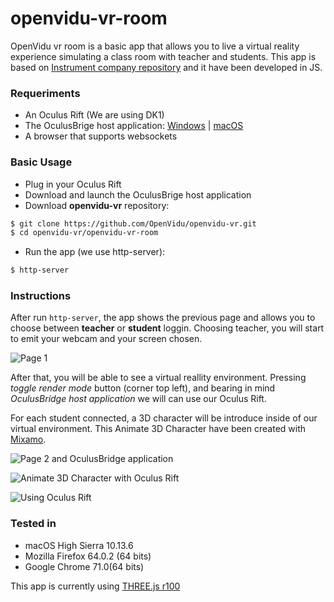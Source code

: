 # openvidu-vr-room
OpenVidu vr room is a basic app that allows you to live a virtual reality experience simulating a class room with teacher and students.
This app is based on [Instrument company repository](https://github.com/Instrument/oculus-bridge) and it have been developed in JS.

### Requeriments

* An Oculus Rift (We are using DK1)
* The OculusBrige host application: [Windows](https://github.com/Instrument/oculus-bridge/blob/master/app/build/oculus-bridge-windows.zip?raw=true) | [macOS](https://github.com/Instrument/oculus-bridge/blob/master/app/build/oculus-bridge-osx.zip?raw=true)
* A browser that supports websockets

### Basic Usage
* Plug in your Oculus Rift
* Download and launch the OculusBrige host application
* Download **openvidu-vr** repository:
```bash
$ git clone https://github.com/OpenVidu/openvidu-vr.git
$ cd openvidu-vr/openvidu-vr-room
```
* Run the app (we use http-server):
```bash
$ http-server
```

### Instructions

After run ```http-server```, the app shows the previous page and allows you to choose between **teacher** or **student** loggin. Choosing teacher, you will start to emit your webcam and your screen chosen.

![Page 1](https://raw.githubusercontent.com/OpenVidu/openvidu-vr/master/openvidu-vr-room/resources/img/vr-1.png "Page 1")

After that, you will be able to see a virtual reallity environment. Pressing *toggle render mode* button (corner top left), and bearing in mind *OculusBridge host application* we will can use our Oculus Rift.

For each student connected, a 3D character will be introduce inside of our virtual environment. This Animate 3D Character have been created with [Mixamo](https://www.mixamo.com/#/).

![Page 2 and OculusBridge application](https://raw.githubusercontent.com/OpenVidu/openvidu-vr/master/openvidu-vr-room/resources/img/vr-2.png "Page 2 and OculusBridge application")

![Animate 3D Character with Oculus Rift](https://raw.githubusercontent.com/OpenVidu/openvidu-vr/master/openvidu-vr-room/resources/img/3Dcharacter.png "Animate 3D Character with Oculus Rift")

![Using Oculus Rift](https://raw.githubusercontent.com/OpenVidu/openvidu-vr/master/openvidu-vr-room/resources/img/vr-3.JPG "Using Oculus Rift")

### Tested in 

* macOS High Sierra 10.13.6
* Mozilla Firefox 64.0.2 (64 bits)
* Google Chrome 71.0(64 bits)

This app is currently using [THREE.js r100](https://github.com/mrdoob/three.js/releases/tag/r100)
